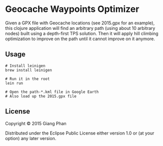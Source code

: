 # Geocache Waypoints Optimizer

Given a GPX file with Geocache locations (see 2015.gpx for an example), this clojure application
will find an arbitrary path (using about 10 arbitrary nodes) built using a depth-first TPS solution.
Then it will apply hill climbing optimization to improve on the path until it cannot improve on it anymore.

## Usage

```
# Install leinigen
brew install leinigen

# Run it in the root
lein run

# Open the path-*.kml file in Google Earth
# Also load up the 2015.gpx file
```

## License

Copyright © 2015 Giang Phan

Distributed under the Eclipse Public License either version 1.0 or (at
your option) any later version.

